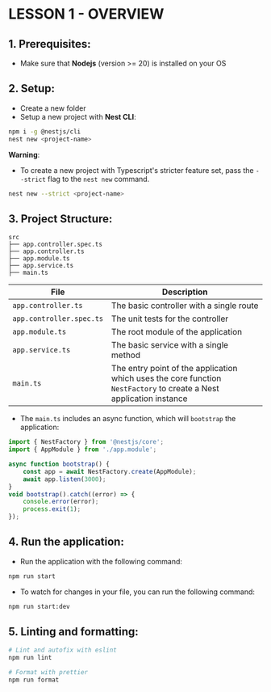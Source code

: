 # LESSON 1 - OVERVIEW

## 1. Prerequisites:
- Make sure that __Nodejs__ (version >= 20) is installed on your OS
  
## 2. Setup:
- Create a new folder
- Setup a new project with __Nest CLI__:
```bash
npm i -g @nestjs/cli
nest new <project-name>
```

**Warning**:   
- To create a new project with Typescript's stricter feature set, pass the `--strict` flag to the `nest new` command.
```bash
nest new --strict <project-name>
```

## 3. Project Structure:
```
src
├── app.controller.spec.ts
├── app.controller.ts
├── app.module.ts
├── app.service.ts
├── main.ts
```

| File | Description |
| --- | --- |
| `app.controller.ts` | The basic controller with a single route |
| `app.controller.spec.ts` | The unit tests for the controller |
| `app.module.ts` | The root module of the application |
| `app.service.ts` | The basic service with a single method |
| `main.ts` | The entry point of the application which uses the core function `NestFactory` to create a Nest application instance |

- The `main.ts` includes an async function, which will `bootstrap` the application:
```ts
import { NestFactory } from '@nestjs/core';
import { AppModule } from './app.module';

async function bootstrap() {
    const app = await NestFactory.create(AppModule);
    await app.listen(3000);
}
void bootstrap().catch((error) => {
    console.error(error);
    process.exit(1);
});
```

## 4. Run the application:
- Run the application with the following command:
```bash
npm run start
```

- To watch for changes in your file, you can run the following command:
```bash 
npm run start:dev
```

## 5. Linting and formatting:
```bash
# Lint and autofix with eslint
npm run lint

# Format with prettier
npm run format
```